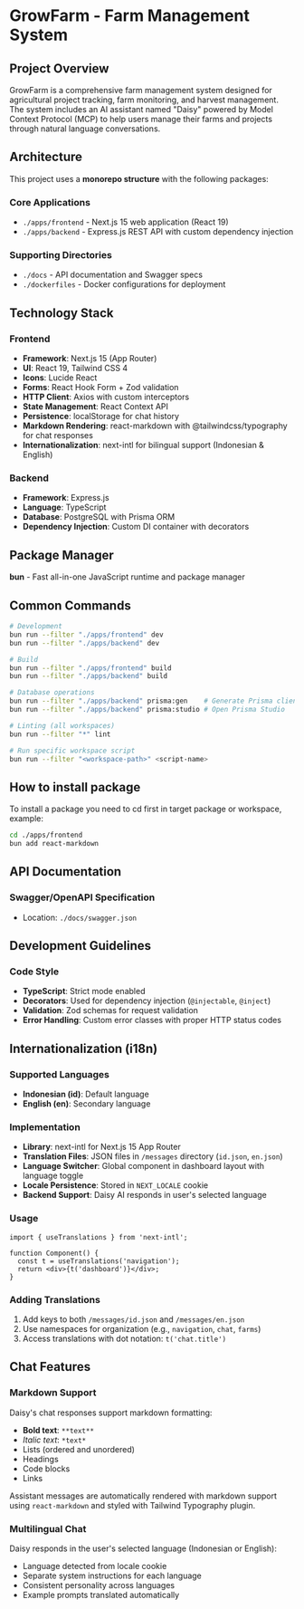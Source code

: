 # GrowFarm - Farm Management System

## Project Overview

GrowFarm is a comprehensive farm management system designed for agricultural project tracking, farm monitoring, and harvest management. The system includes an AI assistant named "Daisy" powered by Model Context Protocol (MCP) to help users manage their farms and projects through natural language conversations.

## Architecture

This project uses a **monorepo structure** with the following packages:

### Core Applications

- `./apps/frontend` - Next.js 15 web application (React 19)
- `./apps/backend` - Express.js REST API with custom dependency injection

### Supporting Directories

- `./docs` - API documentation and Swagger specs
- `./dockerfiles` - Docker configurations for deployment

## Technology Stack

### Frontend

- **Framework**: Next.js 15 (App Router)
- **UI**: React 19, Tailwind CSS 4
- **Icons**: Lucide React
- **Forms**: React Hook Form + Zod validation
- **HTTP Client**: Axios with custom interceptors
- **State Management**: React Context API
- **Persistence**: localStorage for chat history
- **Markdown Rendering**: react-markdown with @tailwindcss/typography for chat responses
- **Internationalization**: next-intl for bilingual support (Indonesian & English)

### Backend

- **Framework**: Express.js
- **Language**: TypeScript
- **Database**: PostgreSQL with Prisma ORM
- **Dependency Injection**: Custom DI container with decorators

## Package Manager

**bun** - Fast all-in-one JavaScript runtime and package manager

## Common Commands

```bash
# Development
bun run --filter "./apps/frontend" dev
bun run --filter "./apps/backend" dev

# Build
bun run --filter "./apps/frontend" build
bun run --filter "./apps/backend" build

# Database operations
bun run --filter "./apps/backend" prisma:gen    # Generate Prisma client
bun run --filter "./apps/backend" prisma:studio # Open Prisma Studio

# Linting (all workspaces)
bun run --filter "*" lint

# Run specific workspace script
bun run --filter "<workspace-path>" <script-name>
```
## How to install package

To install a package you need to cd first in target package or workspace, example:

```bash
cd ./apps/frontend
bun add react-markdown
```
## API Documentation

### Swagger/OpenAPI Specification

- Location: `./docs/swagger.json`

## Development Guidelines

### Code Style

- **TypeScript**: Strict mode enabled
- **Decorators**: Used for dependency injection (`@injectable`, `@inject`)
- **Validation**: Zod schemas for request validation
- **Error Handling**: Custom error classes with proper HTTP status codes

## Internationalization (i18n)

### Supported Languages

- **Indonesian (id)**: Default language
- **English (en)**: Secondary language

### Implementation

- **Library**: next-intl for Next.js 15 App Router
- **Translation Files**: JSON files in `/messages` directory (`id.json`, `en.json`)
- **Language Switcher**: Global component in dashboard layout with language toggle
- **Locale Persistence**: Stored in `NEXT_LOCALE` cookie
- **Backend Support**: Daisy AI responds in user's selected language

### Usage

```tsx
import { useTranslations } from 'next-intl';

function Component() {
  const t = useTranslations('navigation');
  return <div>{t('dashboard')}</div>;
}
```

### Adding Translations

1. Add keys to both `/messages/id.json` and `/messages/en.json`
2. Use namespaces for organization (e.g., `navigation`, `chat`, `farms`)
3. Access translations with dot notation: `t('chat.title')`

## Chat Features

### Markdown Support

Daisy's chat responses support markdown formatting:
- **Bold text**: `**text**`
- *Italic text*: `*text*`
- Lists (ordered and unordered)
- Headings
- Code blocks
- Links

Assistant messages are automatically rendered with markdown support using `react-markdown` and styled with Tailwind Typography plugin.

### Multilingual Chat

Daisy responds in the user's selected language (Indonesian or English):
- Language detected from locale cookie
- Separate system instructions for each language
- Consistent personality across languages
- Example prompts translated automatically
